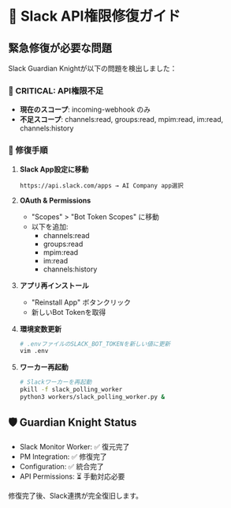 # 🔧 Slack API権限修復ガイド

## 緊急修復が必要な問題

Slack Guardian Knightが以下の問題を検出しました：

### 🚨 CRITICAL: API権限不足
- **現在のスコープ**: incoming-webhook のみ
- **不足スコープ**: channels:read, groups:read, mpim:read, im:read, channels:history

### 📱 修復手順

1. **Slack App設定に移動**
   ```
   https://api.slack.com/apps → AI Company app選択
   ```

2. **OAuth & Permissions**
   - "Scopes" > "Bot Token Scopes" に移動
   - 以下を追加:
     - channels:read
     - groups:read
     - mpim:read 
     - im:read
     - channels:history

3. **アプリ再インストール**
   - "Reinstall App" ボタンクリック
   - 新しいBot Tokenを取得

4. **環境変数更新**
   ```bash
   # .envファイルのSLACK_BOT_TOKENを新しい値に更新
   vim .env
   ```

5. **ワーカー再起動**
   ```bash
   # Slackワーカーを再起動
   pkill -f slack_polling_worker
   python3 workers/slack_polling_worker.py &
   ```

## 🛡️ Guardian Knight Status
- Slack Monitor Worker: ✅ 復元完了
- PM Integration: ✅ 修復完了
- Configuration: ✅ 統合完了
- API Permissions: ⏳ 手動対応必要

修復完了後、Slack連携が完全復旧します。
